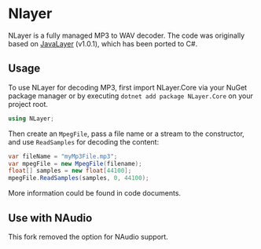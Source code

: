 # Nlayer

NLayer is a fully managed MP3 to WAV decoder. The code was originally based 
on [JavaLayer](http://www.javazoom.net/javalayer/javalayer.html) (v1.0.1), 
which has been ported to C#.



## Usage

To use NLayer for decoding MP3, first import NLayer.Core via your NuGet package manager or by executing `dotnet add package NLayer.Core` on your project root.

```cs
using NLayer;
```

Then create an `MpegFile`, pass a file name or a stream to the constructor, and use `ReadSamples` for decoding the content:

```cs
var fileName = "myMp3File.mp3";
var mpegFile = new MpegFile(filename);
float[] samples = new float[44100];
mpegFile.ReadSamples(samples, 0, 44100);
```

More information could be found in code documents.

## Use with NAudio

This fork removed the option for NAudio support.
